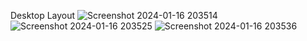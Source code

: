 Desktop Layout
![Screenshot 2024-01-16 203514](https://github.com/tejas0230/WisdmLabs_HTML_Test/assets/74281821/686d7fef-ec98-4246-b1cd-e80dc465b1e8)
![Screenshot 2024-01-16 203525](https://github.com/tejas0230/WisdmLabs_HTML_Test/assets/74281821/cca762f2-99c0-4c44-80cb-26cb46c9b438)
![Screenshot 2024-01-16 203536](https://github.com/tejas0230/WisdmLabs_HTML_Test/assets/74281821/4d938d42-dc6b-4bf6-b864-eda421562d8e)
